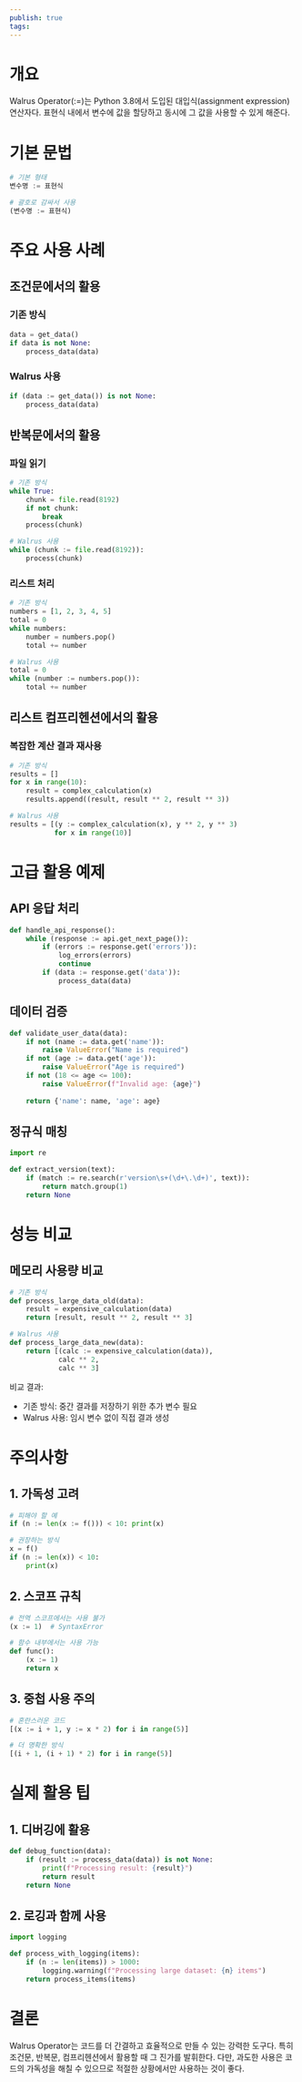 ```yaml
---
publish: true
tags:
---
```

# 개요

Walrus Operator(:=)는 Python 3.8에서 도입된 대입식(assignment expression) 연산자다. 표현식 내에서 변수에 값을 할당하고 동시에 그 값을 사용할 수 있게 해준다.

# 기본 문법

```python
# 기본 형태
변수명 := 표현식

# 괄호로 감싸서 사용
(변수명 := 표현식)
```

# 주요 사용 사례

## 조건문에서의 활용

### 기존 방식
```python
data = get_data()
if data is not None:
    process_data(data)
```

### Walrus 사용
```python
if (data := get_data()) is not None:
    process_data(data)
```

## 반복문에서의 활용

### 파일 읽기
```python
# 기존 방식
while True:
    chunk = file.read(8192)
    if not chunk:
        break
    process(chunk)

# Walrus 사용
while (chunk := file.read(8192)):
    process(chunk)
```

### 리스트 처리
```python
# 기존 방식
numbers = [1, 2, 3, 4, 5]
total = 0
while numbers:
    number = numbers.pop()
    total += number

# Walrus 사용
total = 0
while (number := numbers.pop()):
    total += number
```

## 리스트 컴프리헨션에서의 활용

### 복잡한 계산 결과 재사용
```python
# 기존 방식
results = []
for x in range(10):
    result = complex_calculation(x)
    results.append((result, result ** 2, result ** 3))

# Walrus 사용
results = [(y := complex_calculation(x), y ** 2, y ** 3) 
           for x in range(10)]
```

# 고급 활용 예제

## API 응답 처리
```python
def handle_api_response():
    while (response := api.get_next_page()):
        if (errors := response.get('errors')):
            log_errors(errors)
            continue
        if (data := response.get('data')):
            process_data(data)
```

## 데이터 검증
```python
def validate_user_data(data):
    if not (name := data.get('name')):
        raise ValueError("Name is required")
    if not (age := data.get('age')):
        raise ValueError("Age is required")
    if not (18 <= age <= 100):
        raise ValueError(f"Invalid age: {age}")
    
    return {'name': name, 'age': age}
```

## 정규식 매칭
```python
import re

def extract_version(text):
    if (match := re.search(r'version\s+(\d+\.\d+)', text)):
        return match.group(1)
    return None
```

# 성능 비교

## 메모리 사용량 비교
```python
# 기존 방식
def process_large_data_old(data):
    result = expensive_calculation(data)
    return [result, result ** 2, result ** 3]

# Walrus 사용
def process_large_data_new(data):
    return [(calc := expensive_calculation(data)), 
            calc ** 2, 
            calc ** 3]
```

비교 결과:
- 기존 방식: 중간 결과를 저장하기 위한 추가 변수 필요
- Walrus 사용: 임시 변수 없이 직접 결과 생성

# 주의사항

## 1. 가독성 고려
```python
# 피해야 할 예
if (n := len(x := f())) < 10: print(x)

# 권장하는 방식
x = f()
if (n := len(x)) < 10:
    print(x)
```

## 2. 스코프 규칙
```python
# 전역 스코프에서는 사용 불가
(x := 1)  # SyntaxError

# 함수 내부에서는 사용 가능
def func():
    (x := 1)
    return x
```

## 3. 중첩 사용 주의
```python
# 혼란스러운 코드
[(x := i + 1, y := x * 2) for i in range(5)]

# 더 명확한 방식
[(i + 1, (i + 1) * 2) for i in range(5)]
```

# 실제 활용 팁

## 1. 디버깅에 활용
```python
def debug_function(data):
    if (result := process_data(data)) is not None:
        print(f"Processing result: {result}")
        return result
    return None
```

## 2. 로깅과 함께 사용
```python
import logging

def process_with_logging(items):
    if (n := len(items)) > 1000:
        logging.warning(f"Processing large dataset: {n} items")
    return process_items(items)
```

# 결론

Walrus Operator는 코드를 더 간결하고 효율적으로 만들 수 있는 강력한 도구다. 특히 조건문, 반복문, 컴프리헨션에서 활용할 때 그 진가를 발휘한다. 다만, 과도한 사용은 코드의 가독성을 해칠 수 있으므로 적절한 상황에서만 사용하는 것이 좋다.